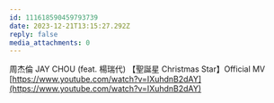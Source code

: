 ```yaml
---
id: 111618590459793739
date: 2023-12-21T13:15:27.292Z
reply: false
media_attachments: 0
---
```


周杰倫 JAY CHOU (feat. 楊瑞代) 【聖誕星 Christmas Star】Official MV  
[https://www.youtube.com/watch?v=IXuhdnB2dAY](https://www.youtube.com/watch?v=IXuhdnB2dAY)

